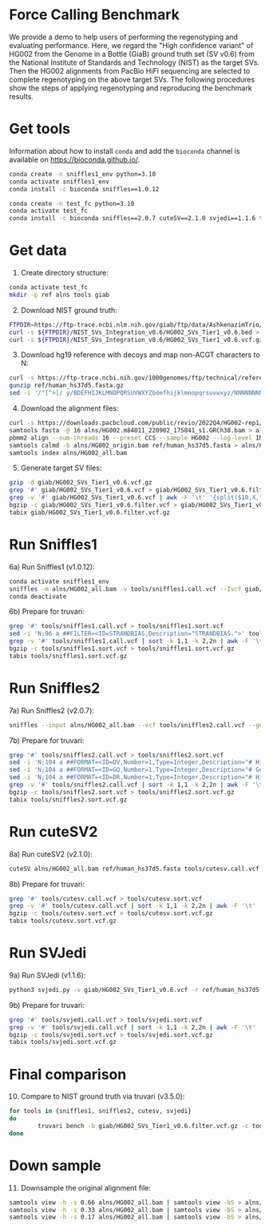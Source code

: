 # Force Calling Benchmark

We provide a demo to help users of performing the regenotyping and evaluating performance. Here, we regard the "High confidence variant" of HG002 from the Genome in a Bottle (GiaB) ground truth set (SV v0.6) from the National Institute of Standards and Technology (NIST) as the target SVs. Then the HG002 alignments from PacBio HiFi sequencing are selected to complete regenotyping on the above target SVs.
The following procedures show the steps of applying regenotyping and reproducing the benchmark results. 

# Get tools

Information about how to install `conda` and add the `bioconda` channel is available on https://bioconda.github.io/.

```sh
conda create -n sniffles1_env python=3.10
conda activate sniffles1_env
conda install -c bioconda sniffles==1.0.12
```
```sh
conda create -n test_fc python=3.10
conda activate test_fc
conda install -c bioconda sniffles==2.0.7 cuteSV==2.1.0 svjedi==1.1.6 truvari==3.5.0 samtools tabix
```

# Get data
1) Create directory structure:
```sh
conda activate test_fc
mkdir -p ref alns tools giab
```

2) Download NIST ground truth:
```sh
FTPDIR=https://ftp-trace.ncbi.nlm.nih.gov/giab/ftp/data/AshkenazimTrio/analysis
curl -s ${FTPDIR}/NIST_SVs_Integration_v0.6/HG002_SVs_Tier1_v0.6.bed > giab/HG002_SVs_Tier1_v0.6.bed
curl -s ${FTPDIR}/NIST_SVs_Integration_v0.6/HG002_SVs_Tier1_v0.6.vcf.gz > giab/HG002_SVs_Tier1_v0.6.vcf.gz
```

3) Download hg19 reference with decoys and map non-ACGT characters to N:
```sh
curl -s https://ftp-trace.ncbi.nih.gov/1000genomes/ftp/technical/reference/phase2_reference_assembly_sequence/hs37d5.fa.gz > ref/human_hs37d5.fasta.gz
gunzip ref/human_hs37d5.fasta.gz
sed -i '/^[^>]/ y/BDEFHIJKLMNOPQRSUVWXYZbdefhijklmnopqrsuvwxyz/NNNNNNNNNNNNNNNNNNNNNNNNNNNNNNNNNNNNNNNNNNNN/' ref/human_hs37d5.fasta
```

4) Download the alignment files:
```sh
curl -s https://downloads.pacbcloud.com/public/revio/2022Q4/HG002-rep1/analysis/HG002.m84011_220902_175841_s1.GRCh38.bam > alns/HG002.m84011_220902_175841_s1.GRCh38.bam
samtools fasta -@ 16 alns/HG002.m84011_220902_175841_s1.GRCh38.bam > alns/HG002.fasta
pbmm2 align --num-threads 16 --preset CCS --sample HG002 --log-level INFO --sort --unmapped -c 0 -y 70 ref/human_hs37d5.fasta alns/HG002.fasta alns/HG002_origin.bam
samtools calmd -b alns/HG002_origin.bam ref/human_hs37d5.fasta > alns/HG002_all.bam
samtools index alns/HG002_all.bam
```

5) Generate target SV files:
```sh
gzip -d giab/HG002_SVs_Tier1_v0.6.vcf.gz
grep '#' giab/HG002_SVs_Tier1_v0.6.vcf > giab/HG002_SVs_Tier1_v0.6.filter.vcf
grep -v '#' giab/HG002_SVs_Tier1_v0.6.vcf | awk -F '\t' '{split($10,X,":"); if(X[1]!="0/0"&&X[1]!="./.") print $0}' >> giab/HG002_SVs_Tier1_v0.6.filter.vcf
bgzip -c giab/HG002_SVs_Tier1_v0.6.filter.vcf > giab/HG002_SVs_Tier1_v0.6.filter.vcf.gz
tabix giab/HG002_SVs_Tier1_v0.6.filter.vcf.gz
```

# Run Sniffles1

6a) Run Sniffles1 (v1.0.12):
```sh
conda activate sniffles1_env
sniffles -m alns/HG002_all.bam -v tools/sniffles1.call.vcf --Ivcf giab/HG002_SVs_Tier1_v0.6.vcf
conda deactivate
```
6b) Prepare for truvari:
```sh
grep '#' tools/sniffles1.call.vcf > tools/sniffles1.sort.vcf
sed -i 'N;96 a ##FILTER=<ID=STRANDBIAS,Description="STRANDBIAS.">' tools/sniffles1.sort.vcf
grep -v '#' tools/sniffles1.call.vcf | sort -k 1,1 -k 2,2n | awk -F '\t' '{split($10,X,":"); if(X[1]!="0/0"&&X[1]!="./.") print $0}' >> tools/sniffles1.sort.vcf
bgzip -c tools/sniffles1.sort.vcf > tools/sniffles1.sort.vcf.gz
tabix tools/sniffles1.sort.vcf.gz
```

# Run Sniffles2

7a) Run Sniffles2 (v2.0.7):
```sh
sniffles --input alns/HG002_all.bam --vcf tools/sniffles2.call.vcf --genotype-vcf giab/HG002_SVs_Tier1_v0.6.vcf
```
7b) Prepare for truvari:
```sh
grep '#' tools/sniffles2.call.vcf > tools/sniffles2.sort.vcf
sed -i 'N;104 a ##FORMAT=<ID=DV,Number=1,Type=Integer,Description="# High-quality variant reads">' tools/sniffles2.sort.vcf
sed -i 'N;104 a ##FORMAT=<ID=GQ,Number=1,Type=Integer,Description="# Genotype quality">' tools/sniffles2.sort.vcf
sed -i 'N;104 a ##FORMAT=<ID=DR,Number=1,Type=Integer,Description="# High-quality reference reads">' tools/sniffles2.sort.vcf
grep -v '#' tools/sniffles2.call.vcf | sort -k 1,1 -k 2,2n | awk -F '\t' '{split($10,X,":"); if(X[1]!="0/0"&&X[1]!="./.") print $0}' >> tools/sniffles2.sort.vcf
bgzip -c tools/sniffles2.sort.vcf > tools/sniffles2.sort.vcf.gz
tabix tools/sniffles2.sort.vcf.gz
```

# Run cuteSV2

8a) Run cuteSV2 (v2.1.0):
```sh
cuteSV alns/HG002_all.bam ref/human_hs37d5.fasta tools/cutesv.call.vcf ./ --max_cluster_bias_INS 1000 --diff_ratio_merging_INS 0.9 --max_cluster_bias_DEL 1000 --diff_ratio_merging_DEL 0.5 -Ivcf giab/HG002_SVs_Tier1_v0.6.vcf -q 10 -L -1
```
8b) Prepare for truvari:
```sh
grep '#' tools/cutesv.call.vcf > tools/cutesv.sort.vcf
grep -v '#' tools/cutesv.call.vcf | sort -k 1,1 -k 2,2n | awk -F '\t' '{split($10,X,":"); if(X[1]!="0/0"&&X[1]!="./.") print $0}' >> tools/cutesv.sort.vcf
bgzip -c tools/cutesv.sort.vcf > tools/cutesv.sort.vcf.gz
tabix tools/cutesv.sort.vcf.gz
```

# Run SVJedi

9a) Run SVJedi (v1.1.6):
```sh
python3 svjedi.py -v giab/HG002_SVs_Tier1_v0.6.vcf -r ref/human_hs37d5.fasta -i alns/HG002.fasta -o tools/svjedi.call.vcf
```
9b) Prepare for truvari:
```sh
grep '#' tools/svjedi.call.vcf > tools/svjedi.sort.vcf
grep -v '#' tools/svjedi.call.vcf | sort -k 1,1 -k 2,2n | awk -F '\t' '{split($10,X,":"); if(X[1]!="0/0"&&X[1]!="./.") print $0}' >> tools/svjedi.sort.vcf
bgzip -c tools/svjedi.sort.vcf > tools/svjedi.sort.vcf.gz
tabix tools/svjedi.sort.vcf.gz
```

# Final comparison

10) Compare to NIST ground truth via truvari (v3.5.0):
```sh
for tools in {sniffles1, sniffles2, cutesv, svjedi}
do
        truvari bench -b giab/HG002_SVs_Tier1_v0.6.filter.vcf.gz -c tools/$i.sort.vcf.gz --includebed giab/HG002_SVs_Tier1_v0.6.bed -o cmp -p 0 -r 2 -P 1 --sizemax 1000000
done
```

# Down sample

11) Downsample the original alignment file:
```sh
samtools view -h -s 0.66 alns/HG002_all.bam | samtools view -bS > alns/HG002_20x.bam
samtools view -h -s 0.33 alns/HG002_all.bam | samtools view -bS > alns/HG002_10x.bam
samtools view -h -s 0.17 alns/HG002_all.bam | samtools view -bS > alns/HG002_5x.bam
```
